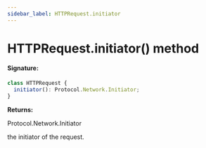 ```yaml
---
sidebar_label: HTTPRequest.initiator
---
```


# HTTPRequest.initiator() method

#### Signature:

```typescript
class HTTPRequest {
  initiator(): Protocol.Network.Initiator;
}
```

**Returns:**

Protocol.Network.Initiator

the initiator of the request.

